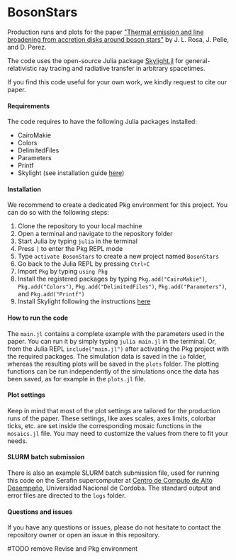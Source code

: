 # BosonStars

Production runs and plots for the paper ["Thermal emission and line broadening from accretion disks around boson stars"](https://arxiv.org/) by J. L. Rosa, J. Pelle, and D. Perez.

The code uses the open-source Julia package [Skylight.jl](https://github.com/joaquinpelle/Skylight.jl) for general-relativistic ray tracing and radiative transfer in arbitrary spacetimes.   

If you find this code useful for your own work, we kindly request to cite our paper.

#### Requirements

The code requires to have the following Julia packages installed:

- CairoMakie
- Colors
- DelimitedFiles
- Parameters
- Printf
- Skylight (see installation guide [here](https://joaquinpelle.github.io/Skylight.jl/dev/))

#### Installation
We recommend to create a dedicated Pkg environment for this project. You can do so with the following steps:

1. Clone the repository to your local machine
2. Open a terminal and navigate to the repository folder
3. Start Julia by typing `julia` in the terminal
4. Press `]` to enter the Pkg REPL mode
5. Type `activate BosonStars` to create a new project named `BosonStars`
6. Go back to the Julia REPL by pressing `Ctrl+C`
7. Import `Pkg` by typing `using Pkg`
8. Install the registered packages by typing `Pkg.add("CairoMakie")`, `Pkg.add("Colors")`, `Pkg.add("DelimitedFiles")`, `Pkg.add("Parameters")`, and `Pkg.add("Printf")`
9. Install Skylight following the instructions [here](https://joaquinpelle.github.io/Skylight.jl/dev/)

#### How to run the code

The `main.jl` contains a complete example with the parameters used in the paper. You can run it by simply typing `julia main.jl` in the terminal. Or, from the Julia REPL `include("main.jl")` after activating the Pkg project with the required packages. The simulation data is saved in the `io` folder, whereas the resulting plots will be saved in the `plots` folder. The plotting functions can be run independently of the simulations once the data has been saved, as for example in the `plots.jl` file.

#### Plot settings
Keep in mind that most of the plot settings are tailored for the production runs of the paper. These settings, like axes scales, axes limits, colorbar ticks, etc. are set inside the corresponding mosaic functions in the `mosaics.jl` file. You may need to customize the values from there to fit your needs.

#### SLURM batch submission
There is also an example SLURM batch submission file, used for running this code on the Serafin supercomputer at [Centro de Computo de Alto Desempeño](https://ccad.unc.edu.ar/), Universidad Nacional de Cordoba. The standard output and error files are directed to the `logs` folder.

#### Questions and issues

If you have any questions or issues, please do not hesitate to contact the repository owner or open an issue in this repository.

#TODO remove Revise and Pkg environment